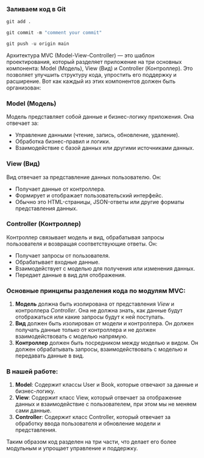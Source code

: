### Заливаем код в Git
```python
git add .

git commit -m "comment your commit"

git push -u origin main
```

Архитектура MVC (Model-View-Controller) — это шаблон проектирования, который разделяет приложение на три основных компонента: Model (Модель), View (Вид) и Controller (Контроллер). Это позволяет улучшить структуру кода, упростить его поддержку и расширение. Вот как каждый из этих компонентов должен быть организован:
### Model (Модель)
Модель представляет собой данные и бизнес-логику приложения. Она отвечает за:
- Управление данными (чтение, запись, обновление, удаление).
- Обработка бизнес-правил и логики.
- Взаимодействие с базой данных или другими источниками данных.

### View (Вид)
Вид отвечает за представление данных пользователю. Он:
- Получает данные от контроллера.
- Формирует и отображает пользовательский интерфейс.
- Обычно это HTML-страницы, JSON-ответы или другие форматы представления данных.

### Controller (Контроллер)
Контроллер связывает модель и вид, обрабатывая запросы пользователя и возвращая соответствующие ответы. Он:
- Получает запросы от пользователя.
- Обрабатывает входные данные.
- Взаимодействует с моделью для получения или изменения данных.
- Передает данные в вид для отображения.

### Основные принципы разделения кода по модулям MVC:
1. **Модель** должна быть изолирована от представления _View_ и контроллера _Controller_. Она не должна знать, как данные будут отображаться или какие запросы будут к ней поступать.
2. **Вид** должен быть изолирован от модели и контроллера. Он должен получать данные только от контроллера и не должен взаимодействовать с моделью напрямую.
3. **Контроллер** должен быть посредником между моделью и видом. Он должен обрабатывать запросы, взаимодействовать с моделью и передавать данные в вид.

### В нашей работе:
1. **Model**: Содержит классы User и Book, которые отвечают за данные и бизнес-логику.
2. **View**: Содержит класс View, который отвечает за отображение данных и взаимодействие с пользователем, при этом мы не меняем сами данные.
3. **Controller**: Содержит класс Controller, который отвечает за обработку ввода пользователя и обновление модели и представления.

Таким образом код разделен на три части, что делает его более модульным и упрощает управление и поддержку.